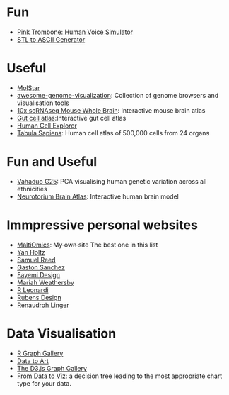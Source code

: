 # Fun
- [Pink Trombone: Human Voice Simulator](https://dood.al/pinktrombone/)
- [STL to ASCII Generator](https://andrewsink.github.io/STL-to-ASCII-Generator/)

# Useful
- [MolStar](https://molstar.org/)
- [awesome-genome-visualization](https://cmdcolin.github.io/awesome-genome-visualization/?latest=true): Collection of genome browsers and visualisation tools
- [10x scRNAseq Mouse Whole Brain](https://knowledge.brain-map.org/abcatlas): Interactive mouse brain atlas
- [Gut cell atlas](https://www.gutcellatlas.org/spacetime/full/):Interactive gut cell atlas
- [Human Cell Explorer](https://www.bdbiosciences.com/en-gb/resources/reagent-selection-tools/interactive-cell-map)
- [Tabula Sapiens](https://cellxgene.cziscience.com/e/53d208b0-2cfd-4366-9866-c3c6114081bc.cxg/): Human cell atlas of 500,000 cells from 24 organs

# Fun and Useful
- [Vahaduo G25](https://vahaduo.github.io/3d/g25/): PCA visualising human genetic variation across all ethnicities
- [Neurotorium Brain Atlas](https://neurotorium.org/tool/brain-atlas/): Interactive human brain model

# Immpressive personal websites 
- [MaltiOmics](https://maltiomics.com/): ~~My own site~~ The best one in this list
- [Yan Holtz](https://www.yan-holtz.com/)
- [Samuel Reed](https://www.strml.net/)
- [Gaston Sanchez](https://www.gastonsanchez.com/)
- [Fayemi Design](https://www.fayemi.design/)
- [Mariah Weathersby](http://play.mariahweathersby.com/)
- [R Leonardi](http://www.rleonardi.com/)
- [Rubens Design](https://www.rubens.design/)
- [Renaudroh Linger](https://renaudrohlinger.com/)

# Data Visualisation
- [R Graph Gallery](https://r-graph-gallery.com/)
- [Data to Art](https://www.data-to-art.com/)
- [The D3.js Graph Gallery](https://d3-graph-gallery.com/)
- [From Data to Viz](https://www.data-to-viz.com/): a decision tree leading to the most appropriate chart type for your data.
